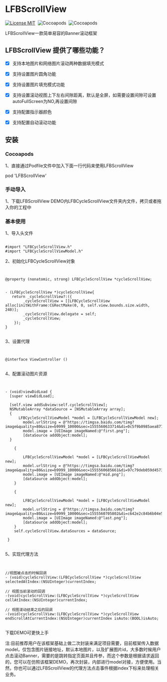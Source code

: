 LFBScrollView
=============
[![License MIT](https://img.shields.io/github/license/mashape/apistatus.svg?maxAge=2592000)](https://github.com/LiuFuBo1991/LFBSocialSDK)&nbsp;
![Cocoapods](https://img.shields.io/badge/pod-v2.0.0-greenLFBModleFile.svg)&nbsp;
![Cocoapods](https://img.shields.io/badge/platform-osx%20%7C%20ios-LFBModelFile.svg)&nbsp;

LFBScrollView一款简单易容的Banner滚动框架

## LFBScrollView 提供了哪些功能？


- [x] 支持本地图片和网络图片滚动两种数据填充模式
- [x] 支持设置图片圆角功能
- [x] 支持设置图片填充模式功能
- [x] 支持设置滚动视图上下左右间隙距离，默认是全屏，如需要设置间隙可设置autoFullScreen为NO,再设置间隙
- [x] 支持配置指示器颜色
- [x] 支持配置自动滚动功能


## 安装 

### Cocoapods

1、直接通过Podfile文件中加入下面一行代码来使用LFBScrollView

pod 'LFBScrollView'

### 手动导入

1、下载LFBScrollView DEMO内LFBCycleScrollView文件夹内文件，拷贝或者拖入你的工程中


### 基本使用


1、导入头文件
<pre><code>
#import "LFBCycleScrollView.h"
#import "LFBCycleScrollViewModel.h"
</code></pre>

2、初始化LFBCycleScrollView对象
<pre><code>

@property (nonatomic, strong) LFBCycleScrollView *cycleScrollView;


- (LFBCycleScrollView *)cycleScrollView{
   return _cycleScrollView?:({
        _cycleScrollView = [[LFBCycleScrollView alloc]initWithFrame:CGRectMake(0, 0, self.view.bounds.size.width, 240)];
        _cycleScrollView.delegate = self;
        _cycleScrollView;
    });
}

</code></pre>


3、设置代理

<pre><code>

@interface ViewController () <NMCycleScrollViewDelegate>

</code></pre>

4、配置滚动图片资源

<pre><code>

- (void)viewDidLoad {
  [super viewDidLoad];

  [self.view addSubview:self.cycleScrollView];
  NSMutableArray<LFBCycleScrollViewModel *> *dataSource = [NSMutableArray array];
  {
      LFBCycleScrollViewModel *model = [LFBCycleScrollViewModel new];
        model.urlString = @"https://timgsa.baidu.com/timg?image&quality=80&size=b9999_10000&sec=1555560633714&di=0c5f9b0985aea877fc6df6f8f5354a9b&imgtype=0&src=http%3A%2F%2Fpic.qiantucdn.com%2F58pic%2F25%2F56%2F29%2F58396c9c1a3a4_1024.jpg";
        model.image = [UIImage imageNamed:@"first.png"];
        [dataSource addObject:model];
  }
    
    {
        
        LFBCycleScrollViewModel *model = [LFBCycleScrollViewModel new];
        model.urlString = @"https://timgsa.baidu.com/timg?image&quality=80&size=b9999_10000&sec=1555560685661&di=97c79deb059d4573342902f3a3bbca98&imgtype=0&src=http%3A%2F%2Fimg15.3lian.com%2F2015%2Fa1%2F13%2Fd%2F6.jpg";
        model.image = [UIImage imageNamed:@"mid.png"];
        [dataSource addObject:model];
    }
    
    {
        
        LFBCycleScrollViewModel *model = [LFBCycleScrollViewModel new];
        model.urlString = @"https://timgsa.baidu.com/timg?image&quality=80&size=b9999_10000&sec=1555560705802&di=c642e2c84b6b04e5d7d178e4858b7a85&imgtype=0&src=http%3A%2F%2Fwww.hubei.gov.cn%2Fmlhb%2Flyms%2Fxyjq%2F201205%2FW020120531559128275377.jpg";
        model.image = [UIImage imageNamed:@"last.png"];
        [dataSource addObject:model];
    }
    self.cycleScrollView.dataSources = dataSource;

 }

</code></pre>


5、实现代理方法

<pre><code>

//视图被点击的时候回调
- (void)cycleScrollView:(LFBCycleScrollView *)cycleScrollView selectedAtIndex:(NSUInteger)currentIndex;

// 视图当前滚动的回调
-(void)cycleScrollView:(LFBCycleScrollView *)cycleScrollView cellAtIndex:(NSUInteger)currentIndex;

// 视图滚动结束之后的回调
-(void)cycleScrollView:(LFBCycleScrollView *)cycleScrollView endScrollAtCurrentIndex:(NSUInteger)currentIndex isAuto:(BOOL)isAuto;

</code></pre>

下载DEMO可更快上手

注:目前推荐用户在该框架基础上做二次封装来满足项目需要，目前框架传入数据model，仅包含图片链接地址，默认本地图片，以及扩展图片id，大多数时候用户点击滚动Banner，需要的是跳转指定页面并且传参，而这个参数是根据请求返回的，您可以在仿照该框架DEMO，再次封装，内部进行model对接，方便使用。当然，你也可以通过LFBScrollView的代理方法点击事件根据index下标来处理相关业务。


